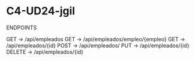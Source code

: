 # C4-UD24-jgil

ENDPOINTS

GET -> /api/empleados
GET -> /api/empleados/empleo/{empleo}
GET -> /api/empleados/{id}
POST -> /api/empleados/
PUT -> /api/empleados/{id}
DELETE -> /api/empleados/{id}
